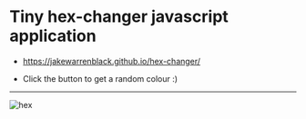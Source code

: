 # Tiny hex-changer javascript application

* https://jakewarrenblack.github.io/hex-changer/

* Click the button to get a random colour :)

***
![hex](https://user-images.githubusercontent.com/47800618/110951751-50fe0300-833d-11eb-93cd-d99f2cf993a2.gif)
